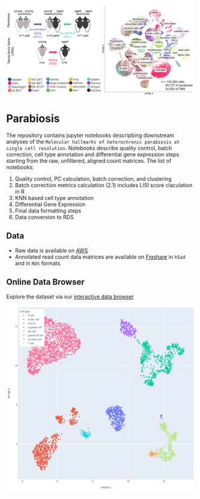 <p align="center">
  <img src="./parabiosis.png" alt="parabiosis"/>
</p>

# Parabiosis
The repository contains jupyter notebooks descripbing downstream analyses of the `Molecular hallmarks of heterochronic parabiosis at single cell resolution`.
Notebooks describe quality control, batch correction, cell type annotation and differential gene expression steps starting from the raw, unfiltered, aligned count matrices. The list of notebooks:
1. Quality control, PC calculation, batch correction, and clustering
2. Batch correction metrics calculation (2.1) includes LISI score claculation in R
3. KNN based cell type annotation
4. Differential Gene Expression
5. Final data formatting steps
6. Data conversion to RDS

## Data

- Raw data is available on [AWS](https://s3.console.aws.amazon.com/s3/buckets/czb-tabula-muris-senis?region=us-west-2&tab=objects)
- Annotated read count data matrices are available on [Figshare](https://figshare.com/projects/Molecular_hallmarks_of_heterochronic_parabiosis_at_single_cell_resolution/127628)  in `h5ad` and in `RDS` formats


## Online Data Browser

Explore the dataset via our [interactive data browser](https://ccb-web.cs.uni-saarland.de/parabiosis/)

[<p align="center"><img src="./browser.png" alt="browser"/></p>](https://ccb-web.cs.uni-saarland.de/parabiosis/)
